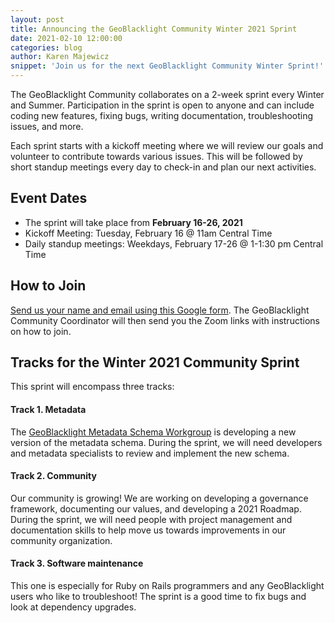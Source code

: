 ```yaml
---
layout: post
title: Announcing the GeoBlacklight Community Winter 2021 Sprint
date: 2021-02-10 12:00:00
categories: blog
author: Karen Majewicz
snippet: 'Join us for the next GeoBlacklight Community Winter Sprint!'
---
```

The GeoBlacklight Community collaborates on a 2-week sprint every Winter and Summer. Participation in the sprint is open to anyone and can include coding new features, fixing bugs, writing documentation, troubleshooting issues, and more.

Each sprint starts with a kickoff meeting where we will review our goals and volunteer to contribute towards various issues. This will be followed by short standup meetings every day to check-in and plan our next activities.

## Event Dates

- The sprint will take place from **February 16-26, 2021**
- Kickoff Meeting: Tuesday, February 16 @ 11am Central Time
- Daily standup meetings: Weekdays, February 17-26 @ 1-1:30 pm Central Time

## How to Join
[Send us your name and email using this Google form](https://forms.gle/gA1Pe1f5tKa3udkF6).  The GeoBlacklight Community Coordinator will then send you the Zoom links with instructions on how to join.


## Tracks for the Winter 2021 Community Sprint
This sprint will encompass three tracks:

#### Track 1. Metadata
The [GeoBlacklight Metadata Schema Workgroup](/projects/geoblacklight-schema/index.html) is developing a new version of the metadata schema. During the sprint, we will need developers and metadata specialists to review and implement the new schema.

#### Track 2. Community
Our community is growing! We are working on developing a governance framework, documenting our values, and developing a 2021 Roadmap. During the sprint, we will need people with project management and documentation skills to help move us towards improvements in our community organization.

#### Track 3. Software maintenance
This one is especially for Ruby on Rails programmers and any GeoBlacklight users who like to troubleshoot!  The sprint is a good time to fix bugs and look at dependency upgrades.
